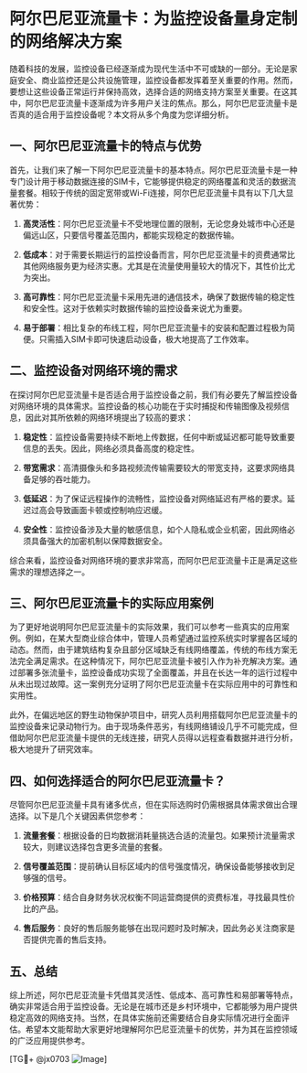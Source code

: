 # 阿尔巴尼亚流量卡：为监控设备量身定制的网络解决方案

随着科技的发展，监控设备已经逐渐成为现代生活中不可或缺的一部分。无论是家庭安全、商业监控还是公共设施管理，监控设备都发挥着至关重要的作用。然而，要想让这些设备正常运行并保持高效，选择合适的网络支持方案至关重要。在这其中，阿尔巴尼亚流量卡逐渐成为许多用户关注的焦点。那么，阿尔巴尼亚流量卡是否真的适合用于监控设备呢？本文将从多个角度为您详细分析。

## 一、阿尔巴尼亚流量卡的特点与优势

首先，让我们来了解一下阿尔巴尼亚流量卡的基本特点。阿尔巴尼亚流量卡是一种专门设计用于移动数据连接的SIM卡，它能够提供稳定的网络覆盖和灵活的数据流量套餐。相较于传统的固定宽带或Wi-Fi连接，阿尔巴尼亚流量卡具有以下几大显著优势：

1. **高灵活性**：阿尔巴尼亚流量卡不受地理位置的限制，无论您身处城市中心还是偏远山区，只要信号覆盖范围内，都能实现稳定的数据传输。
   
2. **低成本**：对于需要长期运行的监控设备而言，阿尔巴尼亚流量卡的资费通常比其他网络服务更为经济实惠。尤其是在流量使用量较大的情况下，其性价比尤为突出。

3. **高可靠性**：阿尔巴尼亚流量卡采用先进的通信技术，确保了数据传输的稳定性和安全性。这对于依赖实时数据传输的监控设备来说尤为重要。

4. **易于部署**：相比复杂的布线工程，阿尔巴尼亚流量卡的安装和配置过程极为简便。只需插入SIM卡即可快速启动设备，极大地提高了工作效率。

## 二、监控设备对网络环境的需求

在探讨阿尔巴尼亚流量卡是否适合用于监控设备之前，我们有必要先了解监控设备对网络环境的具体需求。监控设备的核心功能在于实时捕捉和传输图像及视频信息，因此对其所依赖的网络环境提出了较高的要求：

1. **稳定性**：监控设备需要持续不断地上传数据，任何中断或延迟都可能导致重要信息的丢失。因此，网络必须具备高度的稳定性。

2. **带宽需求**：高清摄像头和多路视频流传输需要较大的带宽支持，这要求网络具备足够的吞吐能力。

3. **低延迟**：为了保证远程操作的流畅性，监控设备对网络延迟有严格的要求。延迟过高会导致画面卡顿或控制响应迟缓。

4. **安全性**：监控设备涉及大量的敏感信息，如个人隐私或企业机密，因此网络必须具备强大的加密机制以保障数据安全。

综合来看，监控设备对网络环境的要求非常高，而阿尔巴尼亚流量卡正是满足这些需求的理想选择之一。

## 三、阿尔巴尼亚流量卡的实际应用案例

为了更好地说明阿尔巴尼亚流量卡的实际效果，我们可以参考一些真实的应用案例。例如，在某大型商业综合体中，管理人员希望通过监控系统实时掌握各区域的动态。然而，由于建筑结构复杂且部分区域缺乏有线网络覆盖，传统的布线方案无法完全满足需求。在这种情况下，阿尔巴尼亚流量卡被引入作为补充解决方案。通过部署多张流量卡，监控设备成功实现了全面覆盖，并且在长达一年的运行过程中从未出现过故障。这一案例充分证明了阿尔巴尼亚流量卡在实际应用中的可靠性和实用性。

此外，在偏远地区的野生动物保护项目中，研究人员利用搭载阿尔巴尼亚流量卡的监控设备来记录动物行为。由于现场条件恶劣，有线网络铺设几乎不可能完成，但借助阿尔巴尼亚流量卡提供的无线连接，研究人员得以远程查看数据并进行分析，极大地提升了研究效率。

## 四、如何选择适合的阿尔巴尼亚流量卡？

尽管阿尔巴尼亚流量卡具有诸多优点，但在实际选购时仍需根据具体需求做出合理选择。以下是几个关键因素供您参考：

1. **流量套餐**：根据设备的日均数据消耗量挑选合适的流量包。如果预计流量需求较大，则建议选择包含更多流量的套餐。

2. **信号覆盖范围**：提前确认目标区域内的信号强度情况，确保设备能够接收到足够强的信号。

3. **价格预算**：结合自身财务状况权衡不同运营商提供的资费标准，寻找最具性价比的产品。

4. **售后服务**：良好的售后服务能够在出现问题时及时解决，因此务必关注商家是否提供完善的售后支持。

## 五、总结

综上所述，阿尔巴尼亚流量卡凭借其灵活性、低成本、高可靠性和易部署等特点，确实非常适合用于监控设备。无论是在城市还是乡村环境中，它都能够为用户提供稳定高效的网络支持。当然，在具体实施前还需要结合自身实际情况进行全面评估。希望本文能帮助大家更好地理解阿尔巴尼亚流量卡的优势，并为其在监控领域的广泛应用提供参考。

[TG💪+ @jx0703 ![Image](https://github.com/user-attachments/assets/dbca1d08-cadb-493c-b0ec-ad6f7a83f270)]